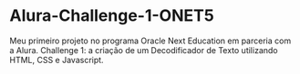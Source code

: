 # Alura-Challenge-1-ONET5

Meu primeiro projeto no programa Oracle Next Education em parceria com a Alura. Challenge 1: a criação de um Decodificador de Texto utilizando HTML, CSS e Javascript.